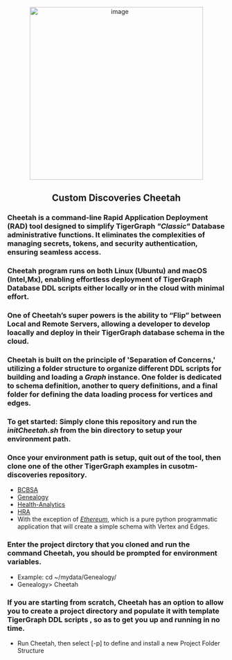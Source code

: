 <p align="center">
<img width="400" alt="image" src="https://github.com/user-attachments/assets/176b28d4-e720-48c9-aab9-d341976974eb">
</p>


<h2>
<p align="center">Custom Discoveries Cheetah</p>
</h2>

### Cheetah is a command-line Rapid Application Deployment (RAD) tool designed to simplify TigerGraph *"Classic"* Database administrative functions. It eliminates the complexities of managing secrets, tokens, and security authentication, ensuring seamless access. 

### Cheetah program runs on both Linux (Ubuntu) and macOS (Intel,Mx), enabling effortless deployment of TigerGraph Database DDL scripts either locally or in the cloud with minimal effort.

### One of Cheetah’s super powers is the ability to “Flip” between Local and Remote Servers, allowing a developer to develop loacally and deploy in their TigerGraph database schema in the cloud.

### Cheetah is built on the principle of 'Separation of Concerns,' utilizing a folder structure to organize different DDL scripts for building and loading a *Graph* instance. One folder is dedicated to schema definition, another to query definitions, and a final folder for defining the data loading process for vertices and edges.

### To get started: Simply clone this repository and run the *initCheetah.sh* from the bin directory to setup your environment path.
### Once your environment path is setup, quit out of the tool, then clone one of the other TigerGraph examples in cusotm-discoveries repository.
  - [BCBSA](https://github.com/custom-discoveries/BCBSA)
  - [Genealogy](https://github.com/custom-discoveries/Genealogy)
  - [Health-Analytics](https://github.com/custom-discoveries/Health-Analytics)
  - [HRA](https://github.com/custom-discoveries/HRA)
  - With the exception of [*Ethereum*](https://github.com/custom-discoveries/Ethereum), which is a pure python programmatic application that will create a simple schema with Vertex and Edges.

### Enter the project dirctory that you cloned and run the command Cheetah, you should be prompted for environment variables.
  - Example: cd ~/mydata/Genealogy/
  - Genealogy> Cheetah
### If you are starting from scratch, Cheetah has an option to allow you to create a project directory and populate it with template TigerGraph DDL scripts , so as to get you up and running in no time.
  - Run Cheetah, then select [-p] to define and install a new Project Folder Structure
